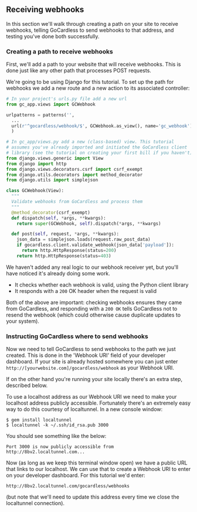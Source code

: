 ## Receiving webhooks

In this section we'll walk through creating a path on your site to receive webhooks, telling GoCardless to send webhooks to that address, and testing you've done both successfully.

### Creating a path to receive webhooks

First, we'll add a path to your website that will receive webhooks. This is done just like any other path that processes POST requests.

We're going to be using Django for this tutorial. To set up the path for webhooks we add a new route and a new action to its associated controller:

```python
# In your project's urls.py file add a new url
from gc_app.views import GCWebhook

urlpatterns = patterns('',
  ...
  url(r'^gocardless/webhook/$', GCWebhook.as_view(), name='gc_webhook'),
  )
```

```python
# In gc_app/views.py add a new (class-based) view. This tutorial
# assumes you've already imported and initiated the GoCardless client
# library (see the tutorial on creating your first bill if you haven't)
from django.views.generic import View
from django import http
from django.views.decorators.csrf import csrf_exempt
from django.utils.decorators import method_decorator
from django.utils import simplejson

class GCWebhook(View):
  """
  Validate webhooks from GoCardless and process them
  """
  @method_decorator(csrf_exempt)
  def dispatch(self, *args, **kwargs):
    return super(GCWebhook, self).dispatch(*args, **kwargs)

  def post(self, request, *args, **kwargs):
    json_data = simplejson.loads(request.raw_post_data)
    if gocardless.client.validate_webhook(json_data['payload']):
      return http.HttpResponse(status=200)
    return http.HttpResponse(status=403)
```

We haven't added any real logic to our webhook receiver yet, but you'll have noticed it's already doing some work.

* It checks whether each webhook is valid, using the Python client library
* It responds with a `200` OK header when the request is valid

Both of the above are important: checking webhooks ensures they came from GoCardless, and responding with a `200 OK` tells GoCardless not to resend the webhook (which could otherwise cause duplicate updates to your system).

### Instructing GoCardless where to send webhooks

Now we need to tell GoCardless to send webhooks to the path we just created. This is done in the 'Webhook URI' field of your developer dashboard. If your site is already hosted somewhere you can just enter `http://[yourwebsite.com]/gocardless/webhook` as your Webhook URI.

If on the other hand you're running your site locally there's an extra step, described below.

To use a localhost address as our Webhook URI we need to make your localhost address publicly accessible. Fortunately there's an extremely easy way to do this courtesy of localtunnel. In a new console window:

    $ gem install localtunnel
    $ localtunnel -k ~/.ssh/id_rsa.pub 3000

You should see something like the below:

    Port 3000 is now publicly accessible from
    http://8bv2.localtunnel.com...

Now (as long as we keep this terminal window open) we have a public URL that links to our localhost. We can use that to create a Webhook URI to enter on your developer dashboard. For this tutorial we'd enter:

    http://8bv2.localtunnel.com/gocardless/webhooks

(but note that we'll need to update this address every time we close the localtunnel connection).